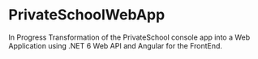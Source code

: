 # PrivateSchoolWebApp
In Progress
Transformation of the PrivateSchool console app into a Web Application using .NET 6 Web API and Angular for the FrontEnd.
